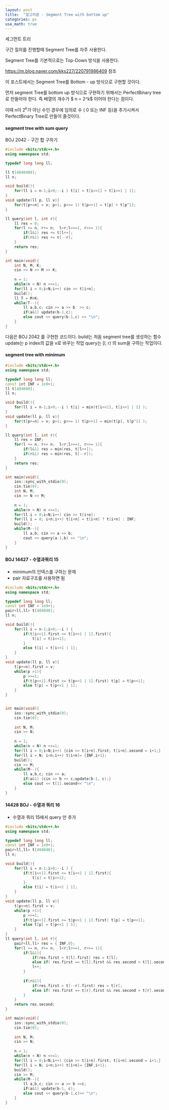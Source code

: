 ```yaml
---
layout: post
title:  "알고리즘 - Segment Tree with bottom up"
categories: ps
use_math: true
---
```


세그먼트 트리

구간 질의를 진행할때 Segment Tree를 자주 사용한다.

Segment Tree를 기본적으로는 Top-Down 방식을 사용한다. 

https://m.blog.naver.com/kks227/220791986409 참조

이 포스트에서는 Segment Tree를 Bottom - up 방식으로 구현할 것이다.

먼저 segment Tree를 bottom up 방식으로 구현하기 위해서는 PerfectBinary tree로 만들어야 한다. 즉 배열의 개수가 $ n = 2^k$ 이어야 한다는 점이다. 

이때 n이 $2^k$가 아닌 수인 경우에 임의로 수 ( 0 또는 INF  등)을 추가시켜서 PerfectBinary Tree로 만들어 줄것이다.

#### segment tree with sum query
BOJ 2042 - 구간 합 구하기 

```cpp
#include <bits/stdc++.h>
using namespace std;

typedef long long ll;

ll t[4040400];
ll n;

void build(){
	for(ll i = n-1;i>0;--i ) t[i] = t[i<<1] + t[i<<1 | 1];
}
void update(ll p, ll v){
	for(t[p+=n] = v; p>1; p>>= 1) t[p>>1] = t[p] + t[p^1];
}

ll query(int l, int r){
	ll res = 0;
	for(l += n, r+= n;  l<r;l>>=1, r>>= 1){
		if(l&1) res += t[l++];
		if(r&1) res += t[--r];
	}
	return res;
}

int main(void){
	int N, M, K;
	cin >> N >> M >> K;
	
	n = 1;
	while(n < N) n <<=1;
	for(ll i = 0;i<N;i++) cin >> t[i+n];
	build();
	ll T = M+K;
	while(T--){
		ll a,b,c; cin >> a >> b  >> c;
		if(a&1) update(b-1,c);
		else cout << query(b-1,c) << "\n";
	}
}
```

다음은 BOJ 2042 를 구현한 코드이다.
build는 처음 segment tree를 생성하는 함수
update는 p index의 값을 v로 바꾸는 작업
query는 [l, r) 의 sum을 구하는 작업이다.

#### segment tree with minimum

```cpp
#include <bits/stdc++.h>
using namespace std;

typedef long long ll;
const int INF = 1e9+1;
ll t[404040];
ll n;

void build(){
	for(ll i = n-1;i>0;--i ) t[i] = min(t[i<<1], t[i<<1 | 1] );
}
void update(ll p, ll v){
	for(t[p+=n] = v; p>1; p>>= 1) t[p>>1] = min(t[p], t[p^1] );
}

ll query(int l, int r){
	ll res = INF;
	for(l += n, r+= n;  l<r;l>>=1, r>>= 1){
		if(l&1) res = min(res, t[l++]);
		if(r&1) res = min(res, t[--r]);
	}
	return res;
}

int main(void){
	ios::sync_with_stdio(0);
	cin.tie(0);
	int N, M;
	cin >> N >> M;
	
	n = 1;
	while(n < N) n <<=1;
	for(ll i = 0;i<N;i++) cin >> t[i+n];
	for(ll i = 0; i<n;i++) t[i+n] = t[i+n] ? t[i+n] : INF;
	build();
	while(M--){
		ll a,b; cin >> a >> b;
		cout << query(a-1,b) << "\n";
	}
}
```

#### BOJ 14427 - 수열과쿼리 15

- minimum의 인덱스를 구하는 문제 
- pair 자료구조를 사용하면 됨

```cpp
#include <bits/stdc++.h>
using namespace std;

typedef long long ll;
const int INF = 1e9+1;
pair<ll,ll> t[404040];
ll n;

void build(){
	for(ll i = n-1;i>0;--i ) {
		if(t[i<<1].first <= t[i<<1 | 1].first){
			t[i] = t[i<<1];
		}
		else t[i] = t[i<<1 | 1];
	}
}
void update(ll p, ll v){
	t[p+=n].first = v;
	while(p >1){
		p >>=1;
		if(t[p<<1].first <= t[p<<1 | 1].first) t[p] = t[p<<1];
		else t[p] = t[p<<1 | 1];
	}
}


int main(void){
	ios::sync_with_stdio(0);
	cin.tie(0);
	
	int N, M;
	cin >> N;
	
	n = 1;
	while(n < N) n <<=1;
	for(ll i = 0;i<N;i++) {cin >> t[i+n].first; t[i+n].second = i+1;}
	for(ll i = N; i<n;i++) t[i+n]= {INF,i+1};
	build();
	cin >> M;
	while(M--){
		ll a,b,c; cin >> a;
		if(a&1) {cin >> b >> c;update(b-1, c);}
		else cout << t[1].second<< "\n";
	}
}
```

#### 14428 BOJ - 수열과 쿼리 16

- 수열과 쿼리 15에서 query 만 추가

```cpp
#include <bits/stdc++.h>
using namespace std;

typedef long long ll;
const int INF = 1e9+1;
pair<ll,ll> t[404040];
ll n;

void build(){
	for(ll i = n-1;i>0;--i ) {
		if(t[i<<1].first <= t[i<<1 | 1].first){
			t[i] = t[i<<1];
		}
		else t[i] = t[i<<1 | 1];
	}
}
void update(ll p, ll v){
	t[p+=n].first = v;
	while(p >1){
		p >>=1;
		if(t[p<<1].first <= t[p<<1 | 1].first) t[p] = t[p<<1];
		else t[p] = t[p<<1 | 1];
	}
}
ll query(int l, int r){
	pair<ll,ll> res = { INF,0};
	for(l += n, r+= n;  l<r;l>>=1, r>>= 1){
		if(l&1){
			if(res.first > t[l].first) res = t[l];
			else if( res.first == t[l].first && res.second > t[l].second )	res = t[l];
			l++;
		}
			
		if(r&1){
			if(res.first > t[--r].first) res = t[r];
			else if( res.first == t[r].first && res.second > t[r].second )	res = t[r];
		}
	}
	return res.second;
}

int main(void){
	ios::sync_with_stdio(0);
	cin.tie(0);
	
	int N, M;
	cin >> N;
	
	n = 1;
	while(n < N) n <<=1;
	for(ll i = 0;i<N;i++) {cin >> t[i+n].first; t[i+n].second = i+1;}
	for(ll i = N; i<n;i++) t[i+n]= {INF,i+1};
	build();
	cin >> M;
	while(M--){
		ll a,b,c; cin >> a >> b >>c;
		if(a&1) update(b-1, c);
		else cout << query(b-1,c)<< "\n";
	}
}
```